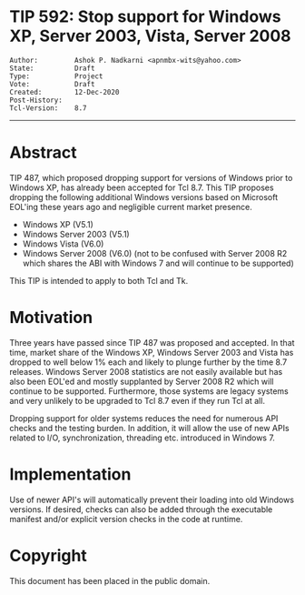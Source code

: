 # TIP 592: Stop support for Windows XP, Server 2003, Vista, Server 2008 
	Author:         Ashok P. Nadkarni <apnmbx-wits@yahoo.com>
	State:          Draft
	Type:           Project
	Vote:           Draft
	Created:        12-Dec-2020
	Post-History:   
	Tcl-Version:    8.7
-----

# Abstract

TIP 487, which proposed dropping support for versions of Windows prior to
Windows XP, has already been accepted for Tcl 8.7. This TIP proposes
dropping the following additional Windows versions based on Microsoft
EOL'ing these years ago and negligible current market presence.

* Windows XP (V5.1)
* Windows Server 2003 (V5.1)
* Windows Vista (V6.0)
* Windows Server 2008 (V6.0) (not to be confused with Server 2008 R2 which
  shares the ABI with Windows 7 and will continue to be supported)

This TIP is intended to apply to both Tcl and Tk.

# Motivation

Three years have passed since TIP 487 was proposed and accepted. In that
time, market share of the Windows XP, Windows Server 2003 and Vista has
dropped to well below 1% each and likely to plunge further by the time 8.7
releases. Windows Server 2008 statistics are not easily available but has
also been EOL'ed and mostly supplanted by Server 2008 R2 which will continue
to be supported. Furthermore, those systems are legacy systems and very
unlikely to be upgraded to Tcl 8.7 even if they run Tcl at all.

Dropping support for older systems reduces the need for numerous API checks and
the testing burden. In addition, it will allow the use of
new APIs related to I/O, synchronization, threading etc. introduced in
Windows 7.

# Implementation

Use of newer API's will automatically prevent their loading into old Windows
versions. If desired, checks can also be added through the executable
manifest and/or explicit version checks in the code at runtime.

# Copyright

This document has been placed in the public domain.
